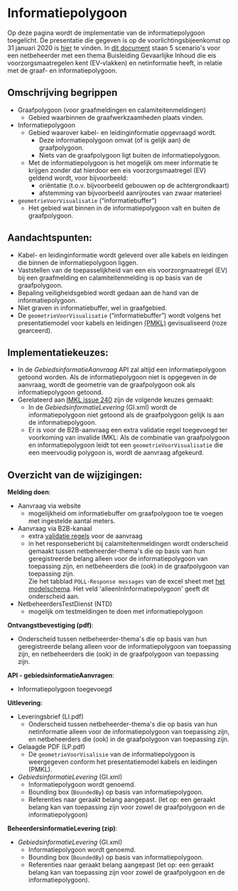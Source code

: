 # Informatiepolygoon

Op deze pagina wordt de implementatie van de informatiepolygoon toegelicht.
De presentatie die gegeven is op de voorlichtingsbijeenkomst op 31 januari 2020 is [hier](Informatiepolygoon%20(KLIC%20bijeenkomst%2031%20januari%202020).ppsx) te vinden.
In [dit document](Beschrijving%205%20scenarios%20thema%20BGI%20versus%20Graafpolygoon%20en%20Informatiepolygoon%20(2016-10-02).pdf) staan 5 scenario's voor een netbeheerder met een thema Buisleiding Gevaarlijke Inhoud die eis voorzorgsmaatregelen kent (EV-vlakken) en netinformatie heeft, in relatie met de graaf- en informatiepolygoon.

## Omschrijving begrippen
- Graafpolygoon (voor graafmeldingen en calamiteitenmeldingen)
  - Gebied waarbinnen de graafwerkzaamheden plaats vinden.
- Informatiepolygoon 
  - Gebied waarover kabel- en leidinginformatie opgevraagd wordt.
    - Deze informatiepolygoon omvat (of is gelijk aan) de graafpolygoon.
    - Niets van de graafpolygoon ligt buiten de informatiepolygoon.
  - Met de informatiepolygoon is het mogelijk om meer informatie te krijgen zonder dat hierdoor een eis voorzorgsmaatregel (EV) geldend wordt, voor bijvoorbeeld:
    - oriëntatie (t.o.v. bijvoorbeeld gebouwen op de achtergrondkaart)
    - afstemming van bijvoorbeeld aanrijroutes van zwaar materieel
- `geometrieVoorVisualisatie` (“informatiebuffer”)
  - Het gebied wat binnen in de informatiepolygoon valt en buiten de graafpolygoon.

## Aandachtspunten:
- Kabel- en leidinginformatie wordt geleverd over alle kabels en leidingen die binnen de informatiepolygoon liggen.
- Vaststellen van de toepasselijkheid van een eis voorzorgmaatregel (EV) bij een graafmelding en calamiteitenmelding is op basis van de graafpolygoon.
- Bepaling veiligheidsgebied wordt gedaan aan de hand van de informatiepolygoon. 
- Niet graven in informatiebuffer, wel in graafgebied.
- De `geometrieVoorVisualisatie` (“informatiebuffer”) wordt volgens het presentatiemodel voor kabels en leidingen [(PMKL)](https://github.com/Geonovum/imkl2015/tree/master/visualisatie) gevisualiseerd (roze gearceerd).


## Implementatiekeuzes:
- In de _GebiedsinformatieAanvraag_ API zal altijd een informatiepolygoon getoond worden. Als de informatiepolygoon niet is opgegeven in de aanvraag, wordt de geometrie van de graafpolygoon ook als informatiepolygoon getoond.
- Gerelateerd aan [IMKL issue 240](https://github.com/Geonovum/imkl2015-review/issues/240) zijn de volgende keuzes gemaakt:
  - In de _GebiedsinformatieLevering_ (GI.xml) wordt de informatiepolygoon niet getoond als de graafpolygoon gelijk is aan de informatiepolygoon.
  - Er is voor de B2B-aanvraag een extra validatie regel toegevoegd ter voorkoming van invalide IMKL: Als de combinatie van graafpolygoon en informatiepolygoon leidt tot een `geometrieVoorVisualisatie` die een meervoudig polygoon is, wordt de aanvraag afgekeurd.

## Overzicht van de wijzigingen:
**Melding doen**:
- Aanvraag via website
  - mogelijkheid om informatiebuffer om graafpolygoon toe te voegen met ingestelde aantal meters.
- Aanvraag via B2B-kanaal
  - extra [validatie regels](../../../Aanvragen%20gebiedsinformatie/B2B%20REST%20API#152-validaties-van-de-polygonen) voor de aanvraag
  - in het responsebericht bij calamiteitenmeldingen wordt onderscheid gemaakt tussen netbeheerder-thema's die op basis van hun geregistreerde belang alleen voor de informatiepolygoon van toepassing zijn, en netbeheerders die (ook) in de graafpolygoon van toepassing zijn.  \
     Zie het tabblad `POLL-Response messages` van de excel sheet met [het modelschema](../../../Aanvragen%20gebiedsinformatie/B2B%20REST%20API/README.md#13-modelschema-en-swagger-documentatie). Het veld 'alleenInInformatiepolygoon' geeft dit onderscheid aan. 
- NetbeheerdersTestDienst (NTD)
  - mogelijk om testmeldingen te doen met informatiepolygoon

**Ontvangstbevestiging (pdf)**:
- Onderscheid tussen netbeheerder-thema's die op basis van hun geregistreerde belang alleen voor de informatiepolygoon van toepassing zijn, en netbeheerders die (ook) in de graafpolygoon van toepassing zijn.

**API - gebiedsinformatieAanvragen**:
- Informatiepolygoon toegevoegd

**Uitlevering**:
- Leveringsbrief (LI.pdf)
  - Onderscheid tussen netbeheerder-thema's die op basis van hun netinformatie alleen voor de informatiepolygoon van toepassing zijn, en netbeheerders die (ook) in de graafpolygoon van toepassing zijn.
- Gelaagde PDF (LP.pdf)
  - De `geometrieVoorVisalisie` van de informatiepolygoon is weergegeven conform het presentatiemodel kabels en leidingen (PMKL).
- _GebiedsinformatieLevering_ (GI.xml) 
  - Informatiepolygoon wordt genoemd.
  - Bounding box (`BoundedBy`) op basis van informatiepolygoon.
  - Referenties naar geraakt belang aangepast. (let op: een geraakt belang kan van toepassing zijn voor zowel de graafpolygoon en de informatiepolygoon)

**BeheerdersinformatieLevering (zip)**:
- _GebiedsinformatieLevering_ (GI.xml) 
  - Informatiepolygoon wordt genoemd.
  - Bounding box (`BoundedBy`) op basis van informatiepolygoon.
  - Referenties naar geraakt belang aangepast (let op: een geraakt belang kan van toepassing zijn voor zowel de graafpolygoon en de informatiepolygoon).



